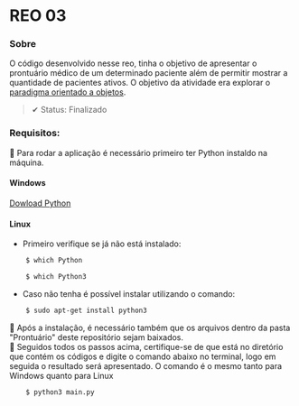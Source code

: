 # REO 03

### Sobre
O código desenvolvido nesse reo, tinha o objetivo de apresentar o prontuário médico de um determinado paciente além de permitir mostrar a quantidade de pacientes ativos. O objetivo da atividade era explorar o [paradigma orientado a objetos](https://www.alura.com.br/artigos/poo-programacao-orientada-a-objetos).

> ✔ Status: Finalizado

### Requisitos:
📍 Para rodar a aplicação é necessário primeiro ter Python instaldo na máquina.
#### Windows
[Dowload Python](https://www.python.org/downloads/)
#### Linux
- Primeiro verifique se já não está instalado:
```bash
    $ which Python
```
```bash
    $ which Python3
```
- Caso não tenha é possível instalar utilizando o comando:
```bash
    $ sudo apt-get install python3
 ```
📍 Após a instalação, é necessário também que os arquivos dentro da pasta "Prontuário" deste repositório sejam baixados.
<br>
📍 Seguidos todos os passos acima, certifique-se de que está no diretório que contém os códigos e digite o comando abaixo no terminal, logo em seguida o resultado será apresentado. O comando é o mesmo tanto para Windows quanto para Linux
 ```bash
     $ python3 main.py
 ```
 
